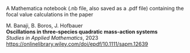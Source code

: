 A Mathematica notebook (.nb file, also saved as a .pdf file) containing the focal value calculations in the paper  

M. Banaji, B. Boros, J. Hofbauer  
**Oscillations in three-species quadratic mass-action systems**  
*Studies in Applied Mathematics*, 2023  
https://onlinelibrary.wiley.com/doi/epdf/10.1111/sapm.12639  
